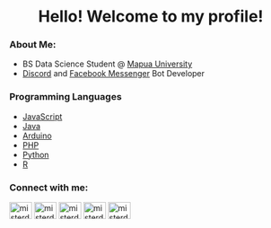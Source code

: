 <h1 align="center">Hello! Welcome to my profile!</h1>

### About Me:
- BS Data Science Student @ [Mapua University](https://www.mapua.edu.ph/)
- [Discord](https://discord.com) and [Facebook Messenger](https://www.messenger.com) Bot Developer

### Programming Languages
- [JavaScript](https://developer.mozilla.org/en-US/docs/Web/JavaScript)
- [Java](https://docs.oracle.com/javase/8/docs/technotes/guides/language/index.html)
- [Arduino](https://www.arduino.cc/reference/en/)
- [PHP](https://www.php.net/manual/en/intro-whatis.php)
- [Python](https://www.python.org/doc/essays/blurb/)
- [R](https://www.r-project.org/about.html)

### Connect with me:

<a href="https://twitter.com/misterdossy" target="blank"><img align="center" src="https://cdn.jsdelivr.net/npm/simple-icons@3.0.1/icons/twitter.svg" alt="misterdossy" height="30" width="40" /></a>
<a href="https://linkedin.com/in/karl-aldous-banaag-4a2864209" target="blank"><img align="center" src="https://cdn.jsdelivr.net/npm/simple-icons@3.0.1/icons/linkedin.svg" alt="misterdossy" height="30" width="40" /></a>
<a href="https://www.instagram.com/misterdossy/" target="blank"><img align="center" src="https://cdn.jsdelivr.net/npm/simple-icons@3.0.1/icons/instagram.svg" alt="misterdossy" height="30" width="40" /></a>
<a href="https://www.youtube.com/channel/UCp5El25jQnoGstaB_BetDRA" target="blank"><img align="center" src="https://cdn.jsdelivr.net/npm/simple-icons@3.0.1/icons/youtube.svg" alt="misterdossy" height="30" width="40" /></a>
<a href="https://www.tiktok.com/@misterdossy" target="blank"><img align="center" src="https://cdn.jsdelivr.net/npm/simple-icons@3.0.1/icons/tiktok.svg" alt="misterdossy" height="30" width="40" /></a>
